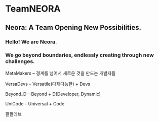 # TeamNEORA
## Neora: A Team Opening New Possibilities. 
### Hello! We are Neora.  
### We go beyond boundaries, endlessly creating through new challenges.


MetaMakers – 경계를 넘어서 새로운 것을 만드는 개발자들

VersaDevs – Versatile(다재다능한) + Devs

Beyond_D – Beyond + D(Developer, Dynamic)

UniCode – Universal + Code

팔팔데브 
